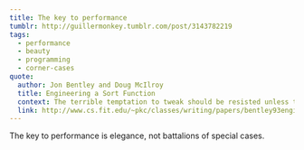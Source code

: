 ```yaml
---
title: The key to performance
tumblr: http://guillermonkey.tumblr.com/post/3143782219
tags:
  - performance
  - beauty
  - programming
  - corner-cases
quote:
  author: Jon Bentley and Doug McIlroy
  title: Engineering a Sort Function
  context: The terrible temptation to tweak should be resisted unless the payoff is really noticeable.
  link: http://www.cs.fit.edu/~pkc/classes/writing/papers/bentley93engineering.pdf
---
```


The key to performance is elegance, not battalions of special cases.
